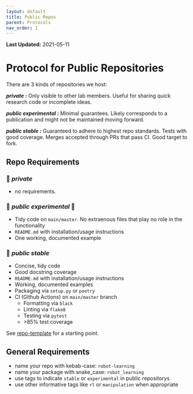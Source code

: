 ```yaml
---
layout: default
title: Public Repos
parent: Protocols
nav_order: 1
---
```

**Last Updated:** 2021-05-11
# Protocol for Public Repositories

There are 3 kinds of repositories we host:

 **_private_ :** Only visible to other lab members. Useful for sharing quick research code or incomplete ideas.

 **_public experimental_ :** Minimal guarantees. Likely corresponds to a publication and might not be maintained moving forward.

 **_public stable_ :** Guaranteed to adhere to highest repo standards. Tests with good coverage. Merges accepted through PRs that pass CI. Good target to fork.


## Repo Requirements

### 🌱 **_private_**
- no requirements.

### 🌿 **_public experimental_** 🧪
- Tidy code on `main/master`. No extraenous files that play no role in the functionality
- `README.md` with installation/usage instructions
- One working, documented example

### 🌲 **_public stable_**
- Concise, tidy code
- Good docstring coverage
- `README.md` with installation/usage instructions
- Working, documented examples
- Packaging via `setup.py` or `poetry`
- CI (Github Actions) on `main/master` branch
  - Formatting via `black`
  - Linting via `flake8`
  - Testing via `pytest`
  - \>85% test coverage
  
See [repo-template](https://github.com/UWRobotLearning/repo-template) for a starting point.

## General Requirements
- name your repo with kebab-case: `robot-learning`
- name your package with snake_case: `robot_learning`
- use tags to indicate `stable` or `experimental` in public repositorys
- use other informative tags like `rl` or `manipulation` when appropriate
